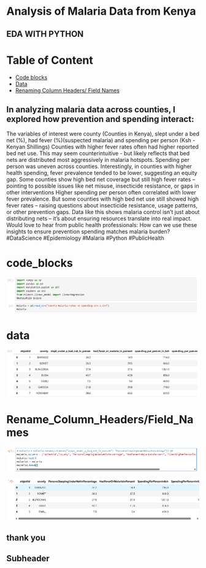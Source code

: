 # Analysis of Malaria Data from Kenya
## EDA WITH PYTHON

# Table of Content
- [Code blocks](#code_blocks)
- [Data](#data)
- [Renaming Column Headers/ Field Names](#Rename_Column_Headers/Field_Names)
  
## In analyzing malaria data across counties, I explored how prevention and spending interact:
The variables of interest were county (Counties in Kenya), slept under a bed net (%), had fever (%)(suspected malaria) and spending per person (Ksh - Kenyan Shillings)
Counties with higher fever rates often had higher reported bed net use. This may seem counterintuitive - but likely reflects that bed nets are distributed most aggressively in malaria hotspots. 
Spending per person was uneven across counties. Interestingly, in counties with higher health spending, fever prevalence tended to be lower, suggesting an equity gap.
Some counties show high bed net coverage but still high fever rates – pointing to possible issues like net misuse, insecticide resistance, or gaps in other interventions
Higher spending per person often correlated with lower fever prevalence.
But some counties with high bed net use still showed high fever rates – raising questions about insecticide resistance, usage patterns, or other prevention gaps.
Data like this shows malaria control isn’t just about distributing nets – it’s about ensuring resources translate into real impact. 
Would love to hear from public health professionals: How can we use these insights to ensure prevention spending matches malaria burden?
#DataScience #Epidemiology #Malaria #Python #PublicHealth

# code_blocks
![image-two](assets/images/malaria1.png)

# data
![image-two](assets/images/malaria2.png)

# Rename_Column_Headers/Field_Names
![image-two](assets/images/malaria3.png)

![image-two](assets/images/malaria4.png)

### 

## thank you

## Subheader
